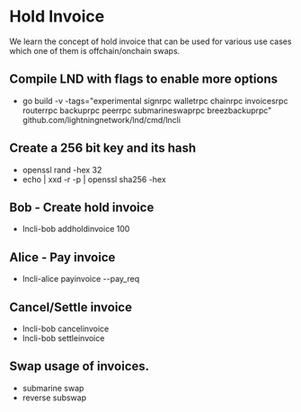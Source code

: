
# Hold Invoice
We learn the concept of hold invoice that can be used for various use cases which one of them is offchain/onchain swaps.

## Compile LND with flags to enable more options
* go build -v -tags="experimental signrpc walletrpc chainrpc invoicesrpc routerrpc backuprpc peerrpc submarineswaprpc breezbackuprpc" github.com/lightningnetwork/lnd/cmd/lncli

## Create a 256 bit key and its hash 
* openssl rand -hex 32
* echo <key> | xxd -r -p |  openssl sha256 -hex

## Bob - Create hold invoice
* lncli-bob addholdinvoice <key> 100

## Alice - Pay invoice
* lncli-alice payinvoice --pay_req <pay req>

## Cancel/Settle invoice
* lncli-bob cancelinvoice <hash>
* lncli-bob settleinvoice <key>

## Swap usage of invoices.
* submarine swap
* reverse subswap